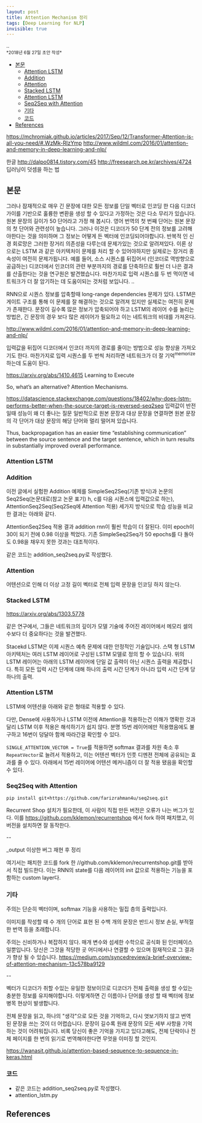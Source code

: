 ```yaml
---
layout: post
title: Attention Mechanism 정리
tags: [Deep Learning for NLP]
invisible: true
---
```


<div class="message">
..
</div>

<small>
*2018년 6월 27일 초안 작성*  
</small>

<!-- TOC -->

- [본문](#본문)
    - [Attention LSTM](#attention-lstm)
    - [Addition](#addition)
    - [Attention](#attention)
    - [Stacked LSTM](#stacked-lstm)
    - [Attention LSTM](#attention-lstm-1)
    - [Seq2Seq with Attention](#seq2seq-with-attention)
    - [기타](#기타)
    - [코드](#코드)
- [References](#references)

<!-- /TOC -->

https://mchromiak.github.io/articles/2017/Sep/12/Transformer-Attention-is-all-you-need/#.WzMk-RIzYmp
http://www.wildml.com/2016/01/attention-and-memory-in-deep-learning-and-nlp/

한글 http://dalpo0814.tistory.com/45
http://freesearch.pe.kr/archives/4724 딥러닝이 덧셈을 하는 법

## 본문
그러나 잠재적으로 매우 긴 문장에 대한 모든 정보를 단일 벡터로 인코딩 한 다음 디코더가이를 기반으로 훌륭한 변환을 생성 할 수 있다고 가정하는 것은 다소 무리가 있습니다. 원본 문장의 길이가 50 단어라고 가정 해 봅시다. 영어 번역의 첫 번째 단어는 원본 문장의 첫 단어와 관련성이 높습니다. 그러나 이것은 디코더가 50 단계 전의 정보를 고려해야한다는 것을 의미하며 그 정보는 어떻게 든 벡터에 인코딩되어야합니다. 반복적 인 신경 회로망은 그러한 장거리 의존성을 다루는데 문제가있는 것으로 알려져있다. 이론 상으로는 LSTM 과 같은 아키텍처이 문제를 처리 할 수 ​​있어야하지만 실제로는 장거리 종속성이 여전히 문제가됩니다. 예를 들어, 소스 시퀀스를 뒤집어서 (인코더로 역방향으로 공급하는) 디코더에서 인코더의 관련 부분까지의 경로를 단축하므로 훨씬 더 나은 결과를 산출한다는 것을 연구원은 발견했습니다. 마찬가지로 입력 시퀀스를 두 번 먹이면 네트워크가 더 잘 암기하는 데 도움이되는 것처럼 보입니다.
..

RNN으로 시퀀스 정보를 압축할때 long-range dependencies 문제가 있다. LSTM은 게이트 구조를 통해 이 문제를 잘 해결하는 것으로 알려져 있지만 실제로는 여전히 문제가 존재한다. 문장이 길수록 많은 정보가 압축되어야 하고 LSTM의 레이어 수를 늘리는 방법은, 긴 문장의 경우 보다 많은 레이어가 필요하고 이는 네트워크의 비대를 가져온다.

http://www.wildml.com/2016/01/attention-and-memory-in-deep-learning-and-nlp/

입력값을 뒤집어 디코더에서 인코더 까지의 경로를 줄이는 방법으로 성능 향상을 가져오기도 한다. 마찬가지로 입력 시퀀스를 두 번씩 처리하면 네트워크가 더 잘 기억<sup>memorize</sup>하는데 도움이 된다.

https://arxiv.org/abs/1410.4615 Learning to Execute

So, what’s an alternative? Attention Mechanisms.

https://datascience.stackexchange.com/questions/18402/why-does-lstm-performs-better-when-the-source-target-is-reversed-seq2seq
입력값이 반전일때 성능이 왜 더 좋나는 질문
일반적으로 원본 문장과 대상 문장을 연결하면 원본 문장의 각 단어가 대상 문장의 해당 단어와 멀리 떨어져 있습니다.

Thus, backpropagation has an easier time “establishing communication” between the source sentence and the target sentence, which in turn results in substantially improved overall performance.

### Attention LSTM

### Addition
이전 글에서 실험한 Addition 예제를 SimpleSeq2Seq(기존 방식)과 논문의 Seq2Seq(논문대로(참고 논문 표기) h, c를 다음 시퀀스에 입력값으로 하는), AttentionSeq2Seq(Seq2Seq에 Attention 적용) 세가지 방식으로 학습 성능을 비교한 결과는 아래와 같다.


AttentionSeq2Seq 적용 결과 addition rnn이 훨씬 학습이 더 잘된다. 이미 epoch이 30이 되기 전에 0.98 이상을 찍었다. 기존 SimpleSeq2Seq가 50 epochs를 다 돌아도 0.98을 채우지 못한 것과는 대조적이다.

같은 코드는 addition_seq2seq.py로 작성했다.

### Attention
어텐션으로 인해 더 이상 고정 길이 벡터로 전체 입력 문장을 인코딩 하지 않는다.

### Stacked LSTM
https://arxiv.org/abs/1303.5778

같은 연구에서, 그들은 네트워크의 깊이가 모델 기술에 주어진 레이어에서 메모리 셀의 수보다 더 중요하다는 것을 발견했다.

Stacekd LSTM은 이제 시퀀스 예측 문제에 대한 안정적인 기술입니다. 스택 형 LSTM 아키텍처는 여러 LSTM 레이어로 구성된 LSTM 모델로 정의 할 수 있습니다. 위의 LSTM 레이어는 아래의 LSTM 레이어에 단일 값 출력이 아닌 시퀀스 출력을 제공합니다. 특히 모든 입력 시간 단계에 대해 하나의 출력 시간 단계가 아니라 입력 시간 단계 당 하나의 출력.

### Attention LSTM
LSTM에 어텐션을 아래와 같은 형태로 적용할 수 있다.

다만, Dense에 사용하거나 LSTM 이전에 Attention을 적용하는건 이해가 명확한 것과 달리 LSTM 이후 적용은 해석하기가 쉽지 않다. 분명 15번 레이어에만 적용했음에도 불구하고 16번이 덩달아 함께 따라간걸 확인할 수 있다. 

`SINGLE_ATTENTION_VECTOR = True`를 적용하면 softmax 결과를 차원 축소 후 `RepeatVector`로 늘려서 적용하고, 이는 어텐션 벡터가 인풋 디멘젼 전체에 공유되는 효과를 줄 수 있다. 아래에서 15번 레이어에 어텐션 메커니즘이 더 잘 적용 됐음을 확인할 수 있다.

### Seq2Seq with Attention
```
pip install git+https://github.com/farizrahman4u/seq2seq.git
```

Recurrent Shop 설치가 필요한데, 이 사람이 직접 만든 버전은 오류가 나는 버그가 있다. 이를 https://github.com/kklemon/recurrentshop 에서 fork 하여 패치했고, 이 버전을 설치하면 잘 동작한다.

--

_output 이상한 버그 재현 후 정리

여기서는 패치한 코드를 fork 한 //github.com/kklemon/recurrentshop.git를 받아서 직접 빌드한다.
이는 RNN의 state를 다음 레이어의 init 값으로 적용하는 기능을 포함하는 custom layer다.


### 기타
주의는 단순히 벡터이며, softmax 기능을 사용하는 밀집 층의 출력입니다.

이미지를 작성할 때 수 개의 단어로 표현 된 수백 개의 문장은 반드시 정보 손실, 부적절한 번역 등을 초래합니다.

주의는 신비하거나 복잡하지 않다. 매개 변수와 섬세한 수학으로 공식화 된 인터페이스 일뿐입니다. 당신은 그것을 적당한 곳 어디에서나 연결할 수 있으며 잠재적으로 그 결과가 향상 될 수 있습니다.
https://medium.com/syncedreview/a-brief-overview-of-attention-mechanism-13c578ba9129

--

벡터가 디코더가 취할 수있는 유일한 정보이므로 디코더가 전체 출력을 생성 할 수있는 충분한 정보를 유지해야합니다. 이렇게하면 긴 이름이나 단어를 생성 할 때 벡터에 정보 병목 현상이 발생합니다.

전체 문장을 읽고, 하나의 "생각"으로 모든 것을 기억하고, 다시 엿보기하지 않고 번역 된 문장을 쓰는 것이 더 어렵습니다. 문장이 길수록 원래 문장의 모든 세부 사항을 기억하는 것이 어려워집니다. 비록 당신이 좋은 기억을 가지고 있다고해도, 전체 단락이나 전체 페이지를 한 번의 읽기로 번역해야한다면 무엇을 이미징 할 것인지.

https://wanasit.github.io/attention-based-sequence-to-sequence-in-keras.html

### 코드
- 같은 코드는 addition_seq2seq.py로 작성했다.
- attention_lstm.py

## References
